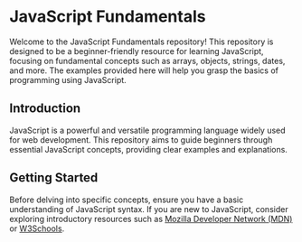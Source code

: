 # JavaScript Fundamentals
Welcome to the JavaScript Fundamentals repository! This repository is designed to be a beginner-friendly resource for learning JavaScript, focusing on fundamental concepts such as arrays, objects, strings, dates, and more. The examples provided here will help you grasp the basics of programming using JavaScript.

## Introduction

JavaScript is a powerful and versatile programming language widely used for web development. This repository aims to guide beginners through essential JavaScript concepts, providing clear examples and explanations.

## Getting Started

Before delving into specific concepts, ensure you have a basic understanding of JavaScript syntax. If you are new to JavaScript, consider exploring introductory resources such as [Mozilla Developer Network (MDN)](https://developer.mozilla.org/en-US/docs/Web/JavaScript/Guide) or [W3Schools](https://www.w3schools.com/js/).
